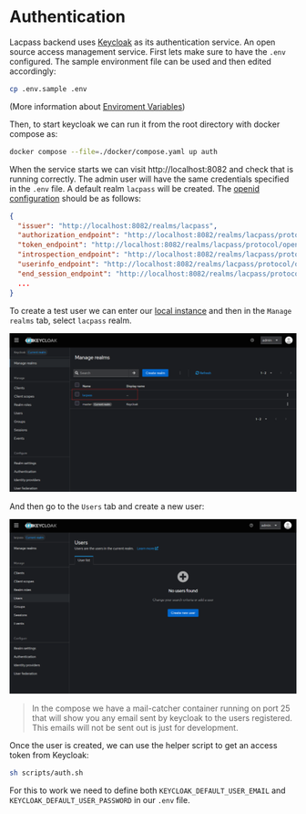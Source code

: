 # Authentication

Lacpass backend uses [Keycloak](https://www.keycloak.org/) as its authentication service. An open source access management service. First lets make sure to have the `.env` configured. The sample environment file can be used and then edited accordingly:

```bash
cp .env.sample .env
```

(More information about [Enviroment Variables](/docs/environment.md))

Then, to start keycloak we can run it from the root directory with docker compose as:

```bash
docker compose --file=./docker/compose.yaml up auth
```

When the service starts we can visit http://localhost:8082 and check that is running correctly. The admin user will have 
the same credentials specified in the `.env` file. A default realm `lacpass` will be created. The [openid configuration](http://localhost:8082/realms/lacpass/.well-known/openid-configuration)
should be as follows:

```json
{
  "issuer": "http://localhost:8082/realms/lacpass",
  "authorization_endpoint": "http://localhost:8082/realms/lacpass/protocol/openid-connect/auth",
  "token_endpoint": "http://localhost:8082/realms/lacpass/protocol/openid-connect/token",
  "introspection_endpoint": "http://localhost:8082/realms/lacpass/protocol/openid-connect/token/introspect",
  "userinfo_endpoint": "http://localhost:8082/realms/lacpass/protocol/openid-connect/userinfo",
  "end_session_endpoint": "http://localhost:8082/realms/lacpass/protocol/openid-connect/logout",
  ...
}
```

To  create a test user we can enter our [local instance](http://localhost:8082) and then in the `Manage realms` tab, 
select `lacpass` realm.

![](./images/keycloak_realms.png "Keycloak realms")

And then go to the `Users` tab and create a new user:

![](./images/keycloak_users.png "Keycloak users")

> In the compose we have a mail-catcher container running on port 25 that will show you any email sent by keycloak to 
the users registered. This emails will not be sent out is just for development.

Once the user is created, we can use the helper script to get an access token from Keycloak:

```bash
sh scripts/auth.sh
```

For this to work we need to define both `KEYCLOAK_DEFAULT_USER_EMAIL` and `KEYCLOAK_DEFAULT_USER_PASSWORD` in our `.env`
file.



